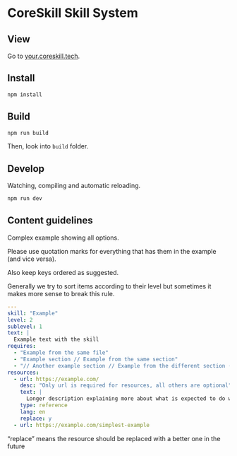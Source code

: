# CoreSkill Skill System

## View

Go to [your.coreskill.tech](https://your.coreskill.tech).

## Install

```sh
npm install
```

## Build

```sh
npm run build
```

Then, look into `build` folder.

## Develop

Watching, compiling and automatic reloading.

```sh
npm run dev
```

## Content guidelines

Complex example showing all options.

Please use quotation marks for everything that has them in the example (and vice versa).

Also keep keys ordered as suggested.

Generally we try to sort items according to their level but sometimes it makes more sense to break this rule.

```yaml
---
skill: "Example"
level: 2
sublevel: 1
text: |
  Example text with the skill
requires:
  - "Example from the same file"
  - "Example section // Example from the same section"
  - "// Another example section // Example from the different section (Absolute path)"
resources:
  - url: https://example.com/
    desc: "Only url is required for resources, all others are optional"
    text: |
      Longer description explaining more about what is expected to do with this resource.
    type: reference
    lang: en
    replace: y
  - url: https://example.com/simplest-example
```

“replace” means the resource should be replaced with a better one in the future

